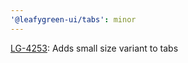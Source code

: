 ```yaml
---
'@leafygreen-ui/tabs': minor
---
```


[LG-4253](https://jira.mongodb.org/browse/LG-4253): Adds small size variant to tabs
